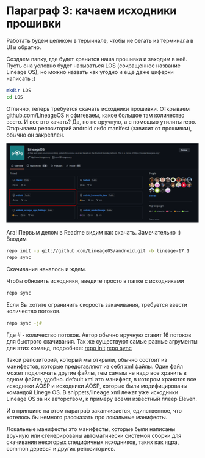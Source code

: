 # Параграф 3: качаем исходники прошивки

Работать будем целиком в терминале, чтобы не бегать из терминала в UI и обратно.

Создаем папку, где будет хранится наша прошивка и заходим в неё. Пусть она условно будет называться LOS (сокращенное название Lineage OS), но можно назвать как угодно и еще даже циферки написать :)

```bash
mkdir LOS
cd LOS
```

Отлично, теперь требуется скачать исходники прошивки. Открываем github.com/LineageOS и офигеваем, какое большое там количество всего. И все это качать? Да, но не вручную, а с помощью утилиты repo. Открываем репозиторий android либо manifest (зависит от прошивки), обычно он закреплен.

<p align="center">
    <img src="../Chapter1/images/15.png"/>
</p>

Ага! Первым делом в Readme видим как скачать. Замечательно :) Вводим

```bash
repo init -u git://github.com/LineageOS/android.git -b lineage-17.1
repo sync
```

Скачивание началось и ждем.

Чтобы обновить исходники, введите просто в папке с исходниками

```bash
repo sync
```

Если Вы хотите ограничить скорость закачивания, требуется ввести количество потоков.

```bash
repo sync -j#
```

Где # - количество потоков. Автор обычно вручную ставит 16 потоков для быстрого скачивания. Так же существуют самые разные агрументы для этих команд, подробнее: [repo init](https://git-repo.info/en/docs/multi-repos/git-repo-init/) [repo sync](https://git-repo.info/en/docs/multi-repos/git-repo-sync/)

Такой репозиторий, который мы открыли, обычно состоит из манифестов, которые представляют из себя xml файлы. Один файл может подключать другие файлы, тем самым не надо все хранить в одном файле, удобно. default.xml это манифест, в котором хранятся все исходники AOSP и исходники AOSP, которые были модифицированы командой Linege OS. В snippets/lineage.xml лежат уже исходники Lineage OS за их авторством, к примеру всеми известный плеер Eleven.

И в принципе на этом параграф заканчивается, единственное, что хотелось бы немного рассказать про локальные манифесты.

Локальные манифесты это манифесты, которые были написаны вручную или сгенерированы автоматически системой сборки для скачивания некоторых специфичных исходников, таких как ядра, common деревья и других репозиториев.

